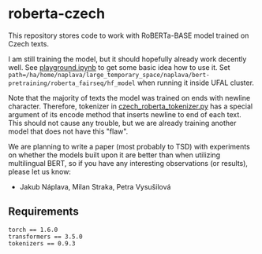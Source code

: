 # roberta-czech
This repository stores code to work with RoBERTa-BASE model trained on Czech texts.

I am still training the model, but it should hopefully already work decently well. See [playground.ipynb](playground.ipynb) to get some basic idea how to use it. 
Set ```path=/ha/home/naplava/large_temporary_space/naplava/bert-pretraining/roberta_fairseq/hf_model``` when running it inside UFAL cluster.

Note that the majority of texts the model was trained on ends with newline character. Therefore, tokenizer in [czech_roberta_tokenizer.py](czech_roberta_tokenizer.py) has a special argument of its encode method that inserts newline to end of each text.
This should not cause any trouble, but we are already training another model that does not have this "flaw".

We are planning to write a paper (most probably to TSD) with experiments on whether the models built upon it are better than when utilizing multilingual BERT, so if you have any interesting observations (or results), please let us know:
- Jakub Náplava, Milan Straka, Petra Vysušilová

## Requirements
```
torch == 1.6.0
transformers == 3.5.0
tokenizers == 0.9.3
```
